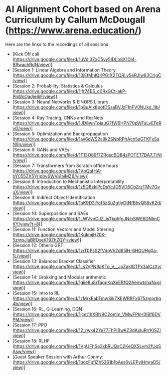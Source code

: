 # AI Alignment Cohort based on Arena Curriculum by Callum McDougall (https://www.arena.education/)

Here are the links to the recordings of all sessions 
- [Kick Off call (https://drive.google.com/file/d/1uVdl3ZxC5vy5IDLb8X1Dl4-BRwachRdN/view)]
- [Session 1: Linear  Algebra and Information Theory (https://drive.google.com/file/d/10jEtMnIQKPGtX2TQRLv5eRJlw83CrIgC/view)]  
- [Session 2: Probability, Statistics & Calculus (https://drive.google.com/file/d/1jfr74ES_c0RxGCt-akP-PnWoOadje6jF/view)]
- [Session 3: Neural Networks & EINOPS Library (https://drive.google.com/file/d/1p8uAix8potDSsaBVJzFInFV0NUkg_1Ib/view)]
- [Session 4: Ray Tracing, CNNs and ResNets (https://drive.google.com/file/d/1JD8wnTpiauG7fW6HPN70pWFaLvEFeRvG/view)]
- [Session 5: Optimization and Backpropagation (https://drive.google.com/file/d/1av6oWS2s9k2SNpRPhAcn5aGTKFxSaN9n/view)]
- [Session 6: GANs and VAEs (https://drive.google.com/file/d/1T13O89f7ZRgscBQ84sPOTET7DA7_TiNI/view)]
- [Session 7: Transformers from Scratch office hours (https://drive.google.com/file/d/1VbQafHA-bY055ZX5YrIpbvSWVa1aiMZ6/view)]
- [Session 8: Introduction to Mechanistic Interpretability (https://drive.google.com/file/d/1z5Q8zkiPcDsYcJO5VD6ChZrzTMy7GvuX/view)]
- [Session 9: Indirect Object Identification (https://drive.google.com/file/d/1bK9D3lYcf5zSuZgtlyOtNfBhvQ58vK2d/view)]
- [Session 10: Superposition and SAEs (https://drive.google.com/file/d/1LWVvnCJZ_isTkphfgJNibSWE6DNlmCKY/view?t=8)]
- [Session 11: Function Vectors and Model Steering (https://drive.google.com/file/d/1KqkmjH70K-5zmpJlaBIfDxeK19ZhZQY-/view)]
- [Session 12: Othello GPT (https://drive.google.com/file/d/1zrT0PsS2fVdoVh2d65lH-6HGUHg0a-1L/view)]
- [Session 13: Balanced Bracket Classifier (https://drive.google.com/file/d/1Ls2yPN9aKTp_V__JoZaklGTPx3alCzXv/view)]
- [Session 14: Grokking and Modular arithmetic (https://drive.google.com/file/d/1giie8u8rTagoKqXeERfQ2AeywtshaNxg/view)]
- [Session 15: Intro to RL (https://drive.google.com/file/d/1zMrxEabTmwSik7XEWRRFx675zmprbg4b/view)]
- [Session 16: RL, Q-Learning, DQN (https://drive.google.com/file/d/1jcet1hXBN9O2omm_VMwFPkH3IBf6DVPM/view)]
- [Session 17: PPO (https://drive.google.com/file/d/12_rwk42Ya77FhPIBwAZ3dAxIuRrrKlSZ/view)]
- [Session 18: RLHF (https://drive.google.com/file/d/1VpUFhSe3xbRUQaC2KeQXSLym2fUqSAsw/view)]
- [Guest Speaker Session with Arthur Conmy: (https://drive.google.com/file/d/1bocFufiZh5261b1bAss6yLEPyjHmraD5/view)]


